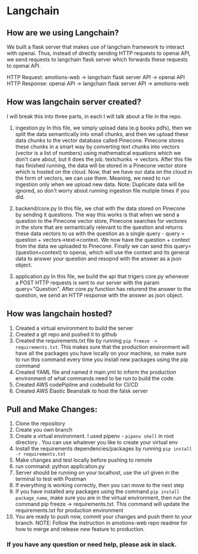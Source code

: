 # Langchain

## How are we using Langchain?
We built a flask server that makes use of langchain framework to interact with openai. Thus, instead of directly sending HTTP requests
to openai API, we send requests to langchain flask server which forwards these requests to openai API. 

HTTP Request: amotions-web -> langchain flask server API -> openai API
<br />
HTTP Response: openai API -> langchain flask server API -> amotions-web

## How was langchain server created?
I will break this into three parts, in each I will talk about a file in the repo.

1. ingestion.py
In this file, we simply upload data (e.g books pdfs), then we split the data semantically into small chunks, and then we upload these data chunks to the vector database called Pinecone. Pinecone stores these chunks in a smart way by converting text chunks into vectors (vector is a list of numbers) using mathematical equations which we don't care about, but it does the job. textchunks -> vectors. After this file has finished running, the data will be stored in a Pinecone vector store which is hosted on the cloud. Now, that we have our data on the cloud in the form of vectors, we can use them. Meaning, we need to run ingestion only when we upload new data. Note: Duplicate data will be ignored, so don't worry about running ingestion file mutiple times if you did.

2. backend/core.py
In this file, we chat with the data stored on Pinecone by sending it questions. The way this works is that when we send a question to the Pinecone vector store, Pinecone searches for vectores in the store that are semantically relevant to the question and returns these data vectors to us with the question as a single query - query = question + vectors->text->context. We now have the question + context from the data we uploaded to Pinecone. Finally we can send this query=(question+context) to openai, which will use the context and its general data to answer your question and resopnd with the answer as a json object.

3. application.py
In this file, we build the api that trigers core.py whenever a POST HTTP requests is sent to our server with the param query="Question". After core.py function has returend the answer to the question, we send an HTTP response with the answer as json object.

## How was langchain hosted?
1. Created a virtual environment to build the server
2. Created a git repo and pushed it to github
3. Created the requirements.txt file by running ```pip freeze -> requirements.txt```. This makes sure that the production environment will have all the packages you have locally on your machine, so make sure to run this command every time you install new packages using the pip command 
4. Created YAML file and named it main.yml to inform the production environment of what commands need to be run to build the code.
5. Created AWS codePipline and codebuild for CI/CD
6. Created AWS Elastic Beanstalk to host the falsk server

## Pull and Make Changes:
1. Clone the repository 
2. Create you own branch
3. Create a virtual environment. I used pipenv - ```pipenv shell``` in root directory . You can use whatever you like to create your virtual env
4. Install the requirements dependencies/packages by running ```pip install -r requirements.txt```
5. Make changes and test locally before pushing to remote
6. run command: python application.py
7. Server should be running on your localhost, use the url given in the terminal to test with Postman
8. If everything is working correctly, then you can move to the next step
9. If you have installed any packages using the command ```pip install package_name```, make sure you are in the virtual environment, then run the command pip freeze -> requirements.txt. This command will update the requirements.txt for production environment
10. You are ready to push now, commit your changes and push them to your branch. NOTE: Follow the instruction in amotions-web repo readme for how to merge and release new feature to production.

### If you have any question or need help, please ask in slack.
